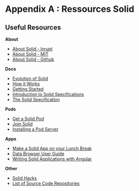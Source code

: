 # Appendix A : Ressources Solid

## Useful Resources

**About**

* [About Solid - Inrupt](https://solid.inrupt.com/)
* [About Solid - MIT](https://solid.mit.edu/)
* [About Solid - Github](https://github.com/solid/solid#solid)

**Docs**

* [Evolution of Solid](https://solid.inrupt.com/about)
* [How it Works](https://solid.inrupt.com/how-it-works)
* [Getting Started](https://solid.inrupt.com/docs)
* [Introduction to Solid Specifications](https://solid.inrupt.com/docs/intro-to-solid-spec)
* [The Solid Specification](https://github.com/solid/solid-spec#solid-specification)

**Pods**

* [Get a Solid Pod](https://solid.inrupt.com/get-a-solid-pod)
* [Join Solid](https://joinsolid.org)
* [Installing a Pod Server](https://solid.inrupt.com/docs/installing-running-nss)

**Apps**

* [Make a Solid App on your Lunch Break](https://solid.inrupt.com/docs/app-on-your-lunch-break)
* [Data Browser User Guide](https://github.com/solid/userguide#data-browser-user-guide)
* [Writing Solid Applications with Angular](https://solid.inrupt.com/docs/writing-solid-apps-with-angular)

**Other**

* [Solid Hacks](https://solid.gitbook.io/solid-hacks/)
* [List of Source Code Repositories](https://github.com/solid/)


